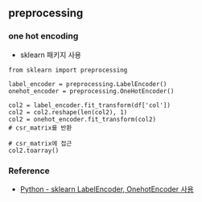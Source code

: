 ## preprocessing

### one hot encoding

- sklearn 패키지 사용

```
from sklearn import preprocessing

label_encoder = preprocessing.LabelEncoder()
onehot_encoder = preprocessing.OneHotEncoder()

col2 = label_encoder.fit_transform(df['col'])
col2 = col2.reshape(len(col2), 1)
col2 = onehot_encoder.fit_transform(col2)
# csr_matrix를 반환

# csr_matrix에 접근
col2.toarray()
```

### Reference

- [Python - sklearn LabelEncoder, OnehotEncoder 사용](https://3months.tistory.com/207)

